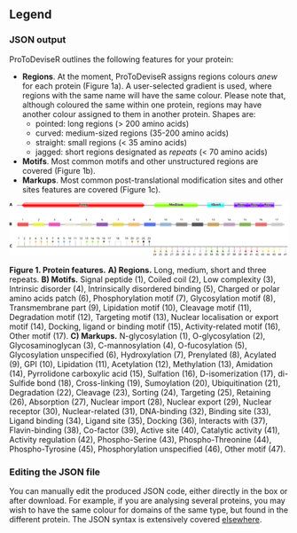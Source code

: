 ## Legend
### JSON output
ProToDeviseR outlines the following features for your protein:  
* **Regions**. At the moment, ProToDeviseR assigns regions colours *anew* for each protein (Figure 1a). A user-selected gradient is used, where regions with the same name will have the same colour. Please note that, although coloured the same within one protein, regions may have another colour assigned to them in another protein. Shapes are:
  * pointed: long regions (> 200 amino acids)
  * curved: medium-sized regions (35-200 amino acids)
  * straight: small regions (< 35 amino acids)
  * jagged: short regions designated as *repeats* (< 70 amino acids)
* **Motifs**. Most common motifs and other unstructured regions are covered (Figure 1b).
* **Markups**. Most common post-translational modification sites and other sites features are covered (Figure 1c).

![](./screenshots/features.svg) 

**Figure 1. Protein features.** **A) Regions.** Long, medium, short and three repeats. **B) Motifs.** Signal peptide (1), Coiled coil (2), Low complexity (3), Intrinsic disorder (4), Intrinsically disordered binding (5), Charged or polar amino acids patch (6), Phosphorylation motif (7), Glycosylation motif (8), Transmembrane part (9), Lipidation motif (10), Cleavage motif (11), Degradation motif (12), Targeting motif (13), Nuclear localisation or export motif (14), Docking, ligand or binding motif (15), Activity-related motif (16), Other motif (17). **C) Markups.** N-glycosylation (1), O-glycosylation (2), Glycosaminoglycan (3), C-mannosylation (4), O-fucosylation (5), Glycosylation unspecified (6), Hydroxylation (7), Prenylated (8), Acylated (9), GPI (10), Lipidation (11), Acetylation (12), Methylation (13), Amidation (14), Pyrrolidone carboxylic acid (15), Sulfation (16), D-isomerization (17), di-Sulfide bond (18), Cross-linking (19), Sumoylation (20), Ubiquitination (21), Degradation (22), Cleavage (23), Sorting (24), Targeting (25), Retaining (26), Absorption (27), Nuclear import (28), Nuclear export (29), Nuclear receptor (30), Nuclear-related (31), DNA-binding (32), Binding site (33), Ligand binding (34), Ligand site (35), Docking (36), Interacts with (37), Flavin-binding (38), Co-factor (39), Active site (40), Catalytic activity (41), Activity regulation (42), Phospho-Serine (43), Phospho-Threonine (44), Phospho-Tyrosine (45), Phosphorylation unspecified (46), Other motif (47).

### Editing the JSON file
You can manually edit the produced JSON code, either directly in the box or after download. For example, if you are analysing several proteins, you may wish to have the same colour for domains of the same type, but found in the different protein. The JSON syntax is extensively covered [elsewhere](https://pfam-docs.readthedocs.io/en/latest/guide-to-graphics.html#domain-graphics-tool).
